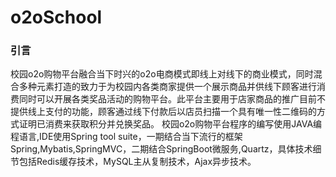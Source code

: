 # o2oSchool
### 引言
  校园o2o购物平台融合当下时兴的o2o电商模式即线上对线下的商业模式，同时混合多种元素打造的致力于为校园内各类商家提供一个展示商品并供线下顾客进行消费同时可以开展各类奖品活动的购物平台。此平台主要用于店家商品的推广目前不提供线上支付的功能，顾客通过线下付款后以店员扫描一个具有唯一性二维码的方式证明已消费来获取积分并兑换奖品。
校园o2o购物平台程序的编写使用JAVA编程语言,IDE使用Spring tool suite，一期结合当下流行的框架Spring,Mybatis,SpringMVC，二期结合SpringBoot微服务,Quartz，具体技术细节包括Redis缓存技术，MySQL主从复制技术，Ajax异步技术。
